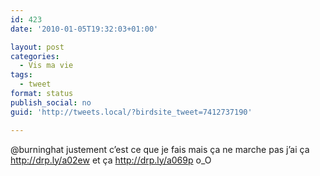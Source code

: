 ```yaml
---
id: 423
date: '2010-01-05T19:32:03+01:00'

layout: post
categories:
  - Vis ma vie
tags:
  - tweet
format: status
publish_social: no
guid: 'http://tweets.local/?birdsite_tweet=7412737190'

---
```


@burninghat justement c’est ce que je fais mais ça ne marche pas j’ai ça http://drp.ly/a02ew et ça http://drp.ly/a069p o\_O